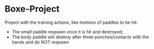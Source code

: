 # Boxe-Project
Project with the training actions, like motions of paddles to be hit:
- The small paddle respawn once it is hit and destroyed;
- The body paddle will destroy after three punches/contacts with the hands and do NOT respawn
